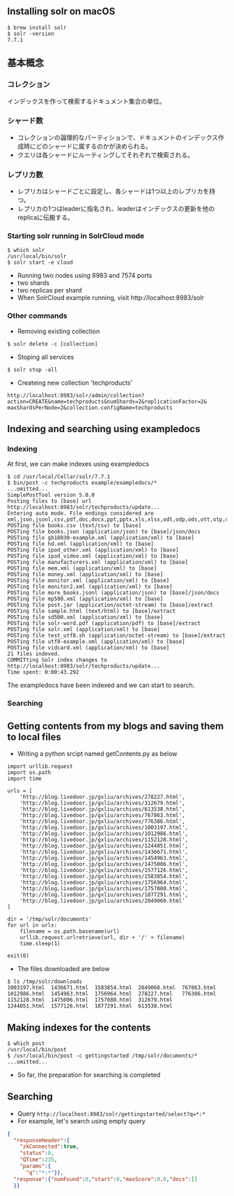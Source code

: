 ## Installing solr on macOS
```shell
$ brew install solr
$ solr -version
7.7.1
```

## 基本概念 
### コレクション
インデックスを作って検索するドキュメント集合の単位。
### シャード数
- コレクションの論理的なパーティションで、ドキュメントのインデックス作成時にどのシャードに属するのかが決められる。
- クエリは各シャードにルーティングしてそれぞれで検索される。
### レプリカ数
- レプリカはシャードごとに設定し、各シャードは1つ以上のレプリカを持つ。
- レプリカの1つはleaderに指名され、leaderはインデックスの更新を他のreplicaに伝搬する。

### Starting solr running in SolrCloud mode
```shell
$ which solr
/usr/local/bin/solr
$ solr start -e cloud
```
- Running two nodes using 8983 and 7574 ports
- two shards
- two replicas per shard
- When SolrCloud example running, visit http://localhost:8983/solr

### Other commands
- Removing existing collection
```shell
$ solr delete -c [collection]
```
- Stoping all services
```shell
$ solr stop -all
```
- Createing new collection 'techproducts'
```
http://localhost:8983/solr/admin/collection?
action=CREATE&name=techproducts&numShards=2&replicationFactor=2&
maxShardsPerNode=2&collection.configName=techproducts
```
## Indexing and searching using exampledocs
### Indexing
At first, we can make indexes using exampledocs
```shell
$ cd /usr/local/Cellar/solr/7.7.1
$ bin/post -c techproducts example/exampledocs/*
...omitted...
SimplePostTool version 5.0.0
Posting files to [base] url http://localhost:8983/solr/techproducts/update...
Entering auto mode. File endings considered are xml,json,jsonl,csv,pdf,doc,docx,ppt,pptx,xls,xlsx,odt,odp,ods,ott,otp,ots,rtf,htm,html,txt,log
POSTing file books.csv (text/csv) to [base]
POSTing file books.json (application/json) to [base]/json/docs
POSTing file gb18030-example.xml (application/xml) to [base]
POSTing file hd.xml (application/xml) to [base]
POSTing file ipod_other.xml (application/xml) to [base]
POSTing file ipod_video.xml (application/xml) to [base]
POSTing file manufacturers.xml (application/xml) to [base]
POSTing file mem.xml (application/xml) to [base]
POSTing file money.xml (application/xml) to [base]
POSTing file monitor.xml (application/xml) to [base]
POSTing file monitor2.xml (application/xml) to [base]
POSTing file more_books.jsonl (application/json) to [base]/json/docs
POSTing file mp500.xml (application/xml) to [base]
POSTing file post.jar (application/octet-stream) to [base]/extract
POSTing file sample.html (text/html) to [base]/extract
POSTing file sd500.xml (application/xml) to [base]
POSTing file solr-word.pdf (application/pdf) to [base]/extract
POSTing file solr.xml (application/xml) to [base]
POSTing file test_utf8.sh (application/octet-stream) to [base]/extract
POSTing file utf8-example.xml (application/xml) to [base]
POSTing file vidcard.xml (application/xml) to [base]
21 files indexed.
COMMITting Solr index changes to http://localhost:8983/solr/techproducts/update...
Time spent: 0:00:43.292
```
The exampledocs have been indexed and we can start to search.

### Searching


## Getting contents from my blogs and saving them to local files
- Writing a python srcipt named getContents.py as below
```shell
import urllib.request
import os.path
import time

urls = [
    'http://blog.livedoor.jp/gxliu/archives/278227.html',
    'http://blog.livedoor.jp/gxliu/archives/312679.html',
    'http://blog.livedoor.jp/gxliu/archives/613538.html',
    'http://blog.livedoor.jp/gxliu/archives/767863.html',
    'http://blog.livedoor.jp/gxliu/archives/776386.html',
    'http://blog.livedoor.jp/gxliu/archives/1003197.html',
    'http://blog.livedoor.jp/gxliu/archives/1012986.html',
    'http://blog.livedoor.jp/gxliu/archives/1152128.html',
    'http://blog.livedoor.jp/gxliu/archives/1244051.html',
    'http://blog.livedoor.jp/gxliu/archives/1436671.html',
    'http://blog.livedoor.jp/gxliu/archives/1454963.html',
    'http://blog.livedoor.jp/gxliu/archives/1475006.html',
    'http://blog.livedoor.jp/gxliu/archives/1577126.html',
    'http://blog.livedoor.jp/gxliu/archives/1583854.html',
    'http://blog.livedoor.jp/gxliu/archives/1756964.html',
    'http://blog.livedoor.jp/gxliu/archives/1757080.html',
    'http://blog.livedoor.jp/gxliu/archives/1877291.html',
    'http://blog.livedoor.jp/gxliu/archives/2049060.html'
]

dir = '/tmp/solr/documents'
for url in urls:
	filename = os.path.basename(url)
	urllib.request.urlretrieve(url, dir + '/' + filename)
	time.sleep(1) 

exit(0)
```
- The files downloaded are below
```shell
$ ls /tmp/solr/downloads
1003197.html  1436671.html  1583854.html  2049060.html  767863.html
1012986.html  1454963.html  1756964.html  278227.html   776386.html
1152128.html  1475006.html  1757080.html  312679.html
1244051.html  1577126.html  1877291.html  613538.html
```
## Making indexes for the contents
```shell
$ which post
/usr/local/bin/post
$ /usr/local/bin/post -c gettingstarted /tmp/solr/documents/*
...omitted...
```
- So far, the preparation for searching is completed

## Searching
- Query
`http://localhost:8983/solr/gettingstarted/select?q=*:*`
- For example, let's search using empty query
```json
{
  "responseHeader":{
    "zkConnected":true,
    "status":0,
    "QTime":235,
    "params":{
      "q":"*:*"}},
  "response":{"numFound":0,"start":0,"maxScore":0.0,"docs":[]
  }}
```
